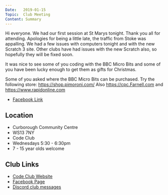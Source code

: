 ```yaml
---
Date:   2019-01-15
Topic:  Club Meeting
Content: Summary
---
```

Hi everyone. We had our first session at St Marys tonight. Thank you all for attending. Apologies for being a little late, the traffic from Stoke was appalling. We had a few issues with computers tonight and with the new Scratch 3 site. Other clubs have had issues with the new Scratch also, so hopefully they will be fixed soon.

It was nice to see some of you coding with the BBC Micro Bits and some of you have been lucky enough to get them as gifts for Christmas.   

Some of you asked where the BBC Micro Bits can be purchased. Try the following store: https://shop.pimoroni.com/  Also https://cpc.Farnell.com and https://www.rapidonline.com

* [Facebook Link](https://www.facebook.com/1481985248595237/posts/1872548622872229/)

## Location

* Curborough Community Centre
* WS13 7NY
* Code Club
* Wednesdays 5:30 - 6:30pm
* 7 - 15 year olds welcome

## Club Links

* [Code Club Website](https://lichfield-code-club.github.io/)
* [Facebook Page](https://www.facebook.com/LichfieldCoders)
* [Discord club messages](https://discord.gg/szz6xGK)
